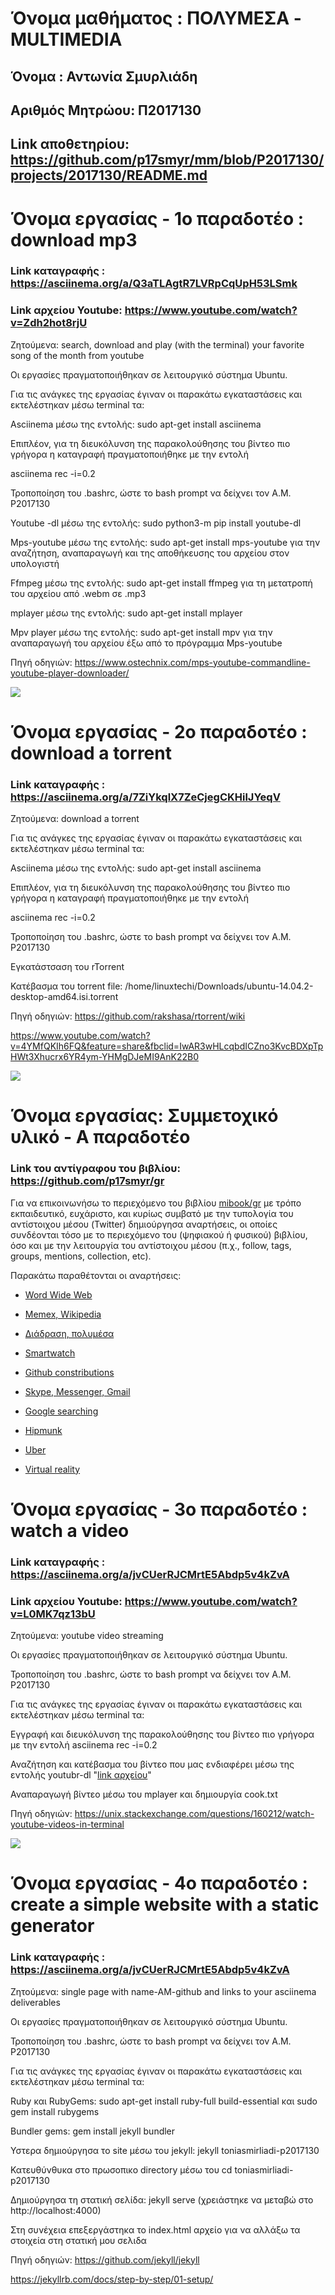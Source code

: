 # Όνομα μαθήματος : ΠΟΛΥΜΕΣΑ - MULTIMEDIA
## Όνομα : Αντωνία Σμυρλιάδη
## Αριθμός Μητρώου: Π2017130
## Link αποθετηρίου: https://github.com/p17smyr/mm/blob/P2017130/projects/2017130/README.md

# Όνομα εργασίας - 1ο παραδοτέο : download mp3
 ### Link καταγραφής : https://asciinema.org/a/Q3aTLAgtR7LVRpCqUpH53LSmk

 ### Link αρχείου Youtube: https://www.youtube.com/watch?v=Zdh2hot8rjU

Ζητούμενα: search, download and play (with the terminal) your favorite song of the month from youtube

Οι εργασίες πραγματοποιήθηκαν σε λειτουργικό σύστημα Ubuntu.

Για τις ανάγκες της εργασίας έγιναν οι παρακάτω εγκαταστάσεις και εκτελέστηκαν μέσω terminal τα:

Asciinema μέσω της εντολής: sudo apt-get install asciinema

Επιπλέον, για τη διευκόλυνση της παρακολούθησης του βίντεο πιο γρήγορα η καταγραφή πραγματοποιήθηκε με την εντολή 

asciinema rec -i=0.2

Τροποποίηση του .bashrc, ώστε το bash prompt να δείχνει τον Α.Μ. P2017130

Youtube -dl μέσω της εντολής: sudo python3-m pip install youtube-dl 

Mps-youtube μέσω της εντολής: sudo apt-get install mps-youtube για την αναζήτηση, αναπαραγωγή και της αποθήκευσης του αρχείου στον υπολογιστή

Ffmpeg μέσω της εντολής: sudo apt-get install  ffmpeg για τη μετατροπή του αρχείου από .webm σε .mp3

mplayer μέσω της εντολής: sudo apt-get install mplayer 

Mpv player μέσω της εντολής: sudo apt-get install mpv για την αναπαραγωγή του αρχείου έξω από το πρόγραμμα 
Mps-youtube

Πηγή οδηγιών: https://www.ostechnix.com/mps-youtube-commandline-youtube-player-downloader/

  <a href="https://asciinema.org/a/Q3aTLAgtR7LVRpCqUpH53LSmk" target="_blank"><img src="https://asciinema.org/a/Q3aTLAgtR7LVRpCqUpH53LSmk.svg" /></a>

# Όνομα εργασίας - 2ο παραδοτέο : download a torrent
 ### Link καταγραφής : https://asciinema.org/a/7ZiYkqlX7ZeCjegCKHilJYeqV


Ζητούμενα: download a torrent

Για τις ανάγκες της εργασίας έγιναν οι παρακάτω εγκαταστάσεις και εκτελέστηκαν μέσω terminal τα:

Asciinema μέσω της εντολής: sudo apt-get install asciinema

Επιπλέον, για τη διευκόλυνση της παρακολούθησης του βίντεο πιο γρήγορα η καταγραφή πραγματοποιήθηκε με την εντολή 

asciinema rec -i=0.2

Τροποποίηση του .bashrc, ώστε το bash prompt να δείχνει τον Α.Μ. P2017130

Εγκατάστσαση του rTorrent

Κατέβασμα του torrent file: /home/linuxtechi/Downloads/ubuntu-14.04.2-desktop-amd64.isi.torrent

Πηγή οδηγιών: https://github.com/rakshasa/rtorrent/wiki

https://www.youtube.com/watch?v=4YMfQKIh6FQ&feature=share&fbclid=IwAR3wHLcqbdICZno3KvcBDXpTpHWt3Xhucrx6YR4ym-YHMgDJeMI9AnK22B0

  <a href="https://asciinema.org/a/7ZiYkqlX7ZeCjegCKHilJYeqV" target="_blank"><img src="https://asciinema.org/a/7ZiYkqlX7ZeCjegCKHilJYeqV.svg" /></a>

# Όνομα εργασίας: Συμμετοχικό υλικό - Α παραδοτέο
### Link του αντίγραφου του βιβλίου: https://github.com/p17smyr/gr

Για να επικοινωνήσω το περιεχόμενο του βιβλίου [mibook/gr](https://mibook.org/gr/) με τρόπο εκπαιδευτικό, ευχάριστο, και κυρίως συμβατό με την τυπολογία του αντίστοιχου μέσου (Twitter) δημιούργησα αναρτήσεις, οι οποίες συνδέονται τόσο με το περιεχόμενο του (ψηφιακού ή φυσικού) βιβλίου, όσο και με την λειτουργία του αντίστοιχου μέσου (π.χ., follow, tags, groups, mentions, collection, etc).

Παρακάτω παραθέτονται οι αναρτήσεις:

- [Word Wide Web](https://twitter.com/tonia_smirliadi/status/1192176176174960640)

- [Memex, Wikipedia](https://twitter.com/tonia_smirliadi/status/1192215665136017408)

- [Διάδραση, πολυμέσα](https://twitter.com/tonia_smirliadi/status/1192763754917875713)

- [Smartwatch](https://twitter.com/tonia_smirliadi/status/1192774849493716992)

- [Github constributions](https://twitter.com/tonia_smirliadi/status/1192789906621444097)

- [Skype, Messenger, Gmail](https://twitter.com/tonia_smirliadi/status/1192797206794981376)

- [Google searching](https://twitter.com/tonia_smirliadi/status/1193280253818474496)

- [Hipmunk](https://twitter.com/tonia_smirliadi/status/1193286703445880832)

- [Uber](https://twitter.com/tonia_smirliadi/status/1193305533995999232)

- [Virtual reality](https://twitter.com/tonia_smirliadi/status/1193312986284335104)


# Όνομα εργασίας - 3ο παραδοτέο : watch a video
 ### Link καταγραφής : https://asciinema.org/a/jvCUerRJCMrtE5Abdp5v4kZvA

 ### Link αρχείου Youtube: https://www.youtube.com/watch?v=L0MK7qz13bU

Ζητούμενα: youtube video streaming

Οι εργασίες πραγματοποιήθηκαν σε λειτουργικό σύστημα Ubuntu.

Τροποποίηση του .bashrc, ώστε το bash prompt να δείχνει τον Α.Μ. P2017130

Για τις ανάγκες της εργασίας έγιναν οι παρακάτω εγκαταστάσεις και εκτελέστηκαν μέσω terminal τα:

Εγγραφή και διευκόλυνση της παρακολούθησης του βίντεο πιο γρήγορα με την εντολή asciinema rec -i=0.2

Αναζήτηση και κατέβασμα του βίντεο που μας ενδιαφέρει μέσω της εντολής youtubr-dl "[link αρχείου](https://www.youtube.com/watch?v=L0MK7qz13bU)" 

Αναπαραγωγή βίντεο μέσω του mplayer και δημιουργία cook.txt 

Πηγή οδηγιών: https://unix.stackexchange.com/questions/160212/watch-youtube-videos-in-terminal

  <a href="https://asciinema.org/a/jvCUerRJCMrtE5Abdp5v4kZvA" target="_blank"><img src="https://asciinema.org/a/jvCUerRJCMrtE5Abdp5v4kZvA.svg" /></a>


# Όνομα εργασίας - 4ο παραδοτέο : create a simple website with a static generator
 ### Link καταγραφής : https://asciinema.org/a/jvCUerRJCMrtE5Abdp5v4kZvA

Ζητούμενα: single page with name-AM-github and links to your asciinema deliverables

Οι εργασίες πραγματοποιήθηκαν σε λειτουργικό σύστημα Ubuntu.

Τροποποίηση του .bashrc, ώστε το bash prompt να δείχνει τον Α.Μ. P2017130

Για τις ανάγκες της εργασίας έγιναν οι παρακάτω εγκαταστάσεις και εκτελέστηκαν μέσω terminal τα:

Ruby και RubyGems: sudo apt-get install ruby-full build-essential και sudo gem install rubygems

Bundler gems: gem install jekyll bundler

Υστερα δημιούργησα το site μέσω του jekyll: jekyll toniasmirliadi-p2017130

Κατευθύνθυκα στο πρωσοπικο directory μέσω του cd toniasmirliadi-p2017130

Δημιούργησα τη στατική σελίδα: jekyll serve (χρειάστηκε να μεταβώ στο  http://localhost:4000)

Στη συνέχεια επεξεργάστηκα το index.html αρχείο για να αλλάξω τα στοιχεία στη στατική μου σελιδα






Πηγή οδηγιών: https://github.com/jekyll/jekyll

https://jekyllrb.com/docs/step-by-step/01-setup/











